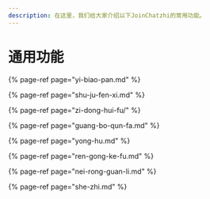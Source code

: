 ```yaml
---
description: 在这里，我们给大家介绍以下JoinChatzhi的常用功能。
---
```


# 通用功能

{% page-ref page="yi-biao-pan.md" %}

{% page-ref page="shu-ju-fen-xi.md" %}

{% page-ref page="zi-dong-hui-fu/" %}

{% page-ref page="guang-bo-qun-fa.md" %}

{% page-ref page="yong-hu.md" %}

{% page-ref page="ren-gong-ke-fu.md" %}

{% page-ref page="nei-rong-guan-li.md" %}

{% page-ref page="she-zhi.md" %}



